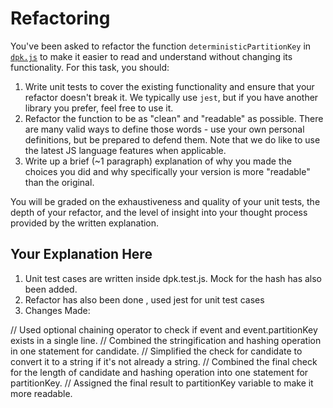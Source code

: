# Refactoring

You've been asked to refactor the function `deterministicPartitionKey` in [`dpk.js`](dpk.js) to make it easier to read and understand without changing its functionality. For this task, you should:

1. Write unit tests to cover the existing functionality and ensure that your refactor doesn't break it. We typically use `jest`, but if you have another library you prefer, feel free to use it.
2. Refactor the function to be as "clean" and "readable" as possible. There are many valid ways to define those words - use your own personal definitions, but be prepared to defend them. Note that we do like to use the latest JS language features when applicable.
3. Write up a brief (~1 paragraph) explanation of why you made the choices you did and why specifically your version is more "readable" than the original.

You will be graded on the exhaustiveness and quality of your unit tests, the depth of your refactor, and the level of insight into your thought process provided by the written explanation.

## Your Explanation Here

1. Unit test cases are written inside dpk.test.js. Mock for the hash has also been added.
2. Refactor has also been done , used jest for unit test cases
3. Changes Made:

// Used optional chaining operator to check if event and event.partitionKey exists in a single line.
// Combined the stringification and hashing operation in one statement for candidate.
// Simplified the check for candidate to convert it to a string if it's not already a string.
// Combined the final check for the length of candidate and hashing operation into one statement for partitionKey.
// Assigned the final result to partitionKey variable to make it more readable.

